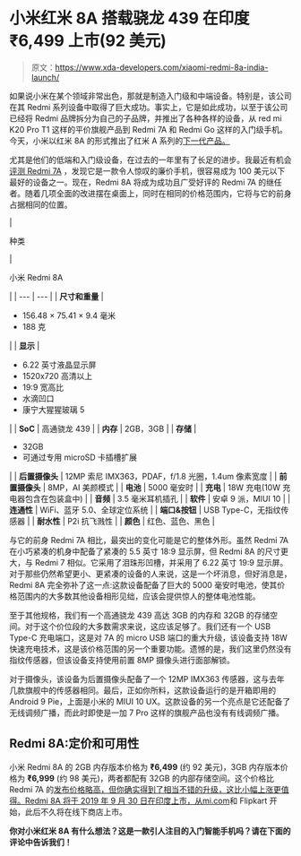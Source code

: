 # 小米红米 8A 搭载骁龙 439 在印度₹6,499 上市(92 美元)

> 原文：<https://www.xda-developers.com/xiaomi-redmi-8a-india-launch/>

如果说小米在某个领域非常出色，那就是制造入门级和中端设备。特别是，该公司在其 Redmi 系列设备中取得了巨大成功。事实上，它是如此成功，以至于该公司已经将 Redmi 品牌拆分为自己的子品牌，并推出了各种各样的设备，从 red mi K20 Pro T1 这样的平价旗舰产品到 Redmi 7A 和 Redmi Go 这样的入门级手机。今天，小米以红米 8A 的形式推出了红米 A 系列的[下一代产品。](https://www.xda-developers.com/xiaomi-redmi-8a-pictured-tenaa-images/)

尤其是他们的低端和入门级设备，在过去的一年里有了长足的进步。我最近有机会[评测 Redmi 7A](https://www.xda-developers.com/xiaomi-redmi-7a-review-great-phone-even-greater-pricing/) ，发现它是一款令人惊叹的廉价手机，很容易成为 100 美元以下最好的设备之一。现在，Redmi 8A 将成为成功且广受好评的 Redmi 7A 的继任者。随着几项全面的改进摆在桌面上，同时在相同的价格范围内，它将与它的前身占据相同的位置。

| 

种类

 | 

小米 Redmi 8A

 |
| --- | --- |
| **尺寸和重量** | 

*   156.48 × 75.41 × 9.4 毫米
*   188 克

 |
| **显示** | 

*   6.22 英寸液晶显示屏
*   1520x720 高清以上
*   19:9 宽高比
*   水滴凹口
*   康宁大猩猩玻璃 5

 |
| **SoC** | 高通骁龙 439 |
| **内存** | 2GB，3GB |
| **存储** | 

*   32GB
*   可通过专用 microSD 卡插槽扩展

 |
| **后置摄像头** | 12MP 索尼 IMX363，PDAF，f/1.8 光圈，1.4um 像素宽度 |
| **前置摄像头** | 8MP，AI 美颜模式 |
| **电池** | 5000 毫安时 |
| **充电** | 18W 充电(10W 充电器包含在包装盒中) |
| **音频** | 3.5 毫米耳机插孔 |
| **软件** | 安卓 9 派，MIUI 10 |
| **连通性** | WiFi、蓝牙 5.0、全球定位系统 |
| **端口&按钮** | USB Type-C，无指纹传感器 |
| **耐水性** | P2i 抗飞溅性 |
| **颜色** | 红色、蓝色、黑色 |

与它的前身 Redmi 7A 相比，最突出的变化可能是它的整体外形。虽然 Redmi 7A 在小巧紧凑的机身中配备了紧凑的 5.5 英寸 18:9 显示屏，但 Redmi 8A 的尺寸更大，与 Redmi 7 相似。它采用了泪珠形凹槽，并采用了 6.22 英寸 19:9 显示屏。对于那些仍然希望更小、更紧凑的设备的人来说，这是一个坏消息，但好消息是，Redmi 8A 完全弥补了这一点:这款设备配备了巨大的 5000 毫安时电池，使其价格范围内的大多数其他设备相形见绌，应该会提供惊人的整体电池性能。

至于其他规格，我们有一个高通骁龙 439 高达 3GB 的内存和 32GB 的存储空间。对于这个价位段的大多数需求来说，这应该足够了。我们还有一个 USB Type-C 充电端口，这是对 7A 的 micro USB 端口的重大升级，该设备支持 18W 快速充电技术，这是该价格范围的另一个重要功能。遗憾的是，我们这里仍然没有指纹传感器，但该设备支持使用前置 8MP 摄像头进行面部解锁。

对于摄像头，该设备为后置摄像头配备了一个 12MP IMX363 传感器，这与去年几款旗舰中的传感器相同。最后，正如你所料，这款设备运行的是开箱即用的 Android 9 Pie，上面是小米的 MIUI 10 UX。这款设备的另一个亮点是它还配备了无线调频广播，而此时即使是一加 7 Pro 这样的旗舰产品也没有有线调频广播。

## Redmi 8A:定价和可用性

小米 Redmi 8A 的 2GB 内存版本价格为 **₹6,499** (约 92 美元)，3GB 内存版本价格为 **₹6,999** (约 98 美元)，两者都配有 32GB 的内部存储空间。这个价格比 Redmi 7A 的[发布价格略高，但你确实得到了相当不错的升级，这比小幅上涨更值得。Redmi 8A 将于 2019 年 9 月 30 日在印度上市，从](https://www.xda-developers.com/xiaomi-redmi-7a-india-launched-snapdragon-439-sony-imx486-12mp-rs-5999/)[mi.com](https://www.mi.com/in/)和 Flipkart 开始，此后不久将在线下商店上市。

**你对小米红米 8A 有什么想法？这是一款引人注目的入门智能手机吗？请在下面的评论中告诉我们！**